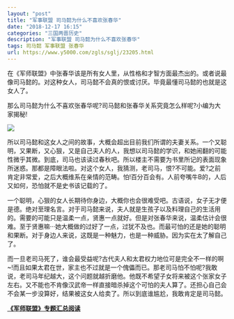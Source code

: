 ```yaml
---
layout: "post"
title: "军事联盟 司马懿为什么不喜欢张春华"
date: "2018-12-17 16:15"
categories: "三国两晋历史"
description: "军事联盟 司马懿为什么不喜欢张春华"
tags: 司马懿 军事联盟 张春华
url: https://www.y5000.com/zgls/sglj/23205.html
---
```






在《军师联盟》中张春华该是所有女人里，从性格和才智方面最杰出的。或者说最像司马懿的。对这种女人，司马懿不会真的恨或讨厌。毕竟最懂司马懿的也就是这女人了。

那么司马懿为什么不喜欢张春华呢?司马懿和张春华关系究竟怎么样呢?小编为大家揭秘!

![](https://img.y5000.com/uploads/allimg/170704/8-1FF4132106158.jpg)

所以司马懿和这女人之间的故事，大概会超出目前我们所谓的夫妻关系。一个又聪明，又果断，又心狠，又是自己夫人的人，我想以司马懿的学识，和她闹翻的可能性微乎其微。到底，司马也该读过春秋吧。所以楼主不需要为书里所记的表面现象所迷惑。那都是障眼法啦。对这个女人，我猜测，老司马，恨?不可能。爱?之前肯定非常爱，之后大概维系在亲情的范畴。怕!百分百会有。人前夸嘴牛B的，人后又如何，恐怕就不是史书该记载的了。

一个聪明，心狠的女人长期待你身边，大概你也会很难受吧。古语说，女子无才便是德。绝对至理名言。对于司马懿来说，夫人就是生孩子以及料理自己的生活用的。需要的可能只是温柔一点，贤惠一点就好。但是对张春华来说，温柔估计会很难。至于贤惠嘛···她大概做的过好了一点，过犹不及也。而最可怕的还是她的聪明和果断。对于身边人来说，这既是一种魅力，也是一种威胁。因为实在太了解自己了。

而一旦老司马死了，谁会最受益呢?古代夫人和太君权力地位可是完全不一样的啊~!而且如果太君在世，家主也不过就是一个傀儡而已。那老司马怕不怕呢?我敢说，老司马年纪越大，这个问题就越折磨他。他既不希望子女将来被这个张家女子左右。又不能也不肯像汉武帝一样直接暗杀掉这个可怕的夫人算了。还担心自己会不会某一步没算好，结果被这女人给卖了。所以到底谁尴尬，我敢肯定是司马懿。

**[《军师联盟》专题汇总阅读](https://www.y5000.com/zgls/sglj/23240.html)**
